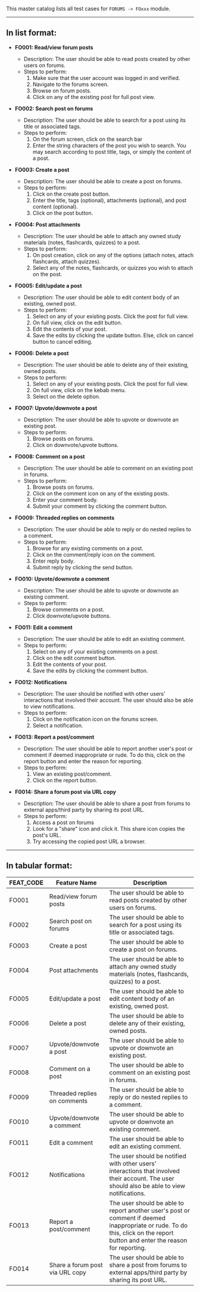 This master catalog lists all test cases for `FORUMS -> FOxxx` module.

---

## In list format:

- **FO001: Read/view forum posts**

  - Description: The user should be able to read posts created by other users on forums.
  - Steps to perform:
    1. Make sure that the user account was logged in and verified.
    2. Navigate to the forums screen.
    3. Browse on forum posts.
    4. Click on any of the existing post for full post view.

- **FO002: Search post on forums**

  - Description: The user should be able to search for a post using its title or associated tags.
  - Steps to perform:
    1. On the forum screen, click on the search bar
    2. Enter the string characters of the post you wish to search. You may search according to post title, tags, or simply the content of a post.

- **FO003: Create a post**

  - Description: The user should be able to create a post on forums.
  - Steps to perform:
    1. Click on the create post button.
    2. Enter the title, tags (optional), attachments (optional), and post content (optional).
    3. Click on the post button.

- **FO004: Post attachments**

  - Description: The user should be able to attach any owned study materials (notes, flashcards, quizzes) to a post.
  - Steps to perform:
    1. On post creation, click on any of the options (attach notes, attach flashcards, attach quizzes).
    2. Select any of the notes, flashcards, or quizzes you wish to attach on the post.

- **FO005: Edit/update a post**

  - Description: The user should be able to edit content body of an existing, owned post.
  - Steps to perform:
    1. Select on any of your existing posts. Click the post for full view.
    2. On full view, click on the edit button.
    3. Edit the contents of your post.
    4. Save the edits by clicking the update button. Else, click on cancel button to cancel editing.

- **FO006: Delete a post**

  - Description: The user should be able to delete any of their existing, owned posts.
  - Steps to perform:
    1. Select on any of your existing posts. Click the post for full view.
    2. On full view, click on the kebab menu.
    3. Select on the delete option.

- **FO007: Upvote/downvote a post**

  - Description: The user should be able to upvote or downvote an existing post.
  - Steps to perform:
    1. Browse posts on forums.
    2. Click on downvote/upvote buttons.

- **FO008: Comment on a post**

  - Description: The user should be able to comment on an existing post in forums.
  - Steps to perform:
    1. Browse posts on forums.
    2. Click on the comment icon on any of the existing posts.
    3. Enter your comment body.
    4. Submit your comment by clicking the comment button.

- **FO009: Threaded replies on comments**

  - Description: The user should be able to reply or do nested replies to a comment.
  - Steps to perform:
    1. Browse for any existing comments on a post.
    2. Click on the comment/reply icon on the comment.
    3. Enter reply body.
    4. Submit reply by clicking the send button.

- **FO010: Upvote/downvote a comment**

  - Description: The user should be able to upvote or downvote an existing comment.
  - Steps to perform:
    1. Browse comments on a post.
    2. Click downvote/upvote buttons.

- **FO011: Edit a comment**

  - Description: The user should be able to edit an existing comment.
  - Steps to perform:
    1. Select on any of your existing comments on a post.
    2. Click on the edit comment button.
    3. Edit the contents of your post.
    4. Save the edits by clicking the comment button.

- **FO012: Notifications**

  - Description: The user should be notified with other users' interactions that involved their account. The user should also be able to view notifications.
  - Steps to perform:
    1. Click on the notification icon on the forums screen.
    2. Select a notification.

- **FO013: Report a post/comment**

  - Description: The user should be able to report another user's post or comment if deemed inappropriate or rude. To do this, click on the report button and enter the reason for reporting.
  - Steps to perform:
    1. View an existing post/comment.
    2. Click on the report button.

- **F0014: Share a forum post via URL copy**
  - Description: The user should be able to share a post from forums to external apps/third party by sharing its post URL.
  - Steps to perform:
    1. Access a post on forums
    2. Look for a "share" icon and click it. This share icon copies the post's URL.
    3. Try accessing the copied post URL a browser.

---

## In tabular format:

| FEAT_CODE | Feature Name                    | Description                                                                                                                                                                  |
| --------- | ------------------------------- | ---------------------------------------------------------------------------------------------------------------------------------------------------------------------------- |
| FO001     | Read/view forum posts           | The user should be able to read posts created by other users on forums.                                                                                                      |
| FO002     | Search post on forums           | The user should be able to search for a post using its title or associated tags.                                                                                             |
| FO003     | Create a post                   | The user should be able to create a post on forums.                                                                                                                          |
| FO004     | Post attachments                | The user should be able to attach any owned study materials (notes, flashcards, quizzes) to a post.                                                                          |
| FO005     | Edit/update a post              | The user should be able to edit content body of an existing, owned post.                                                                                                     |
| FO006     | Delete a post                   | The user should be able to delete any of their existing, owned posts.                                                                                                        |
| FO007     | Upvote/downvote a post          | The user should be able to upvote or downvote an existing post.                                                                                                              |
| FO008     | Comment on a post               | The user should be able to comment on an existing post in forums.                                                                                                            |
| FO009     | Threaded replies on comments    | The user should be able to reply or do nested replies to a comment.                                                                                                          |
| FO010     | Upvote/downvote a comment       | The user should be able to upvote or downvote an existing comment.                                                                                                           |
| FO011     | Edit a comment                  | The user should be able to edit an existing comment.                                                                                                                         |
| FO012     | Notifications                   | The user should be notified with other users' interactions that involved their account. The user should also be able to view notifications.                                  |
| FO013     | Report a post/comment           | The user should be able to report another user's post or comment if deemed inappropriate or rude. To do this, click on the report button and enter the reason for reporting. |
| FO014     | Share a forum post via URL copy | The user should be able to share a post from forums to external apps/third party by sharing its post URL.                                                                    |
